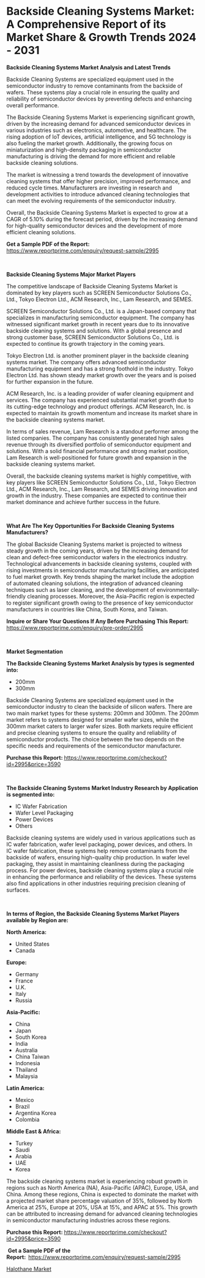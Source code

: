 <p><h1>Backside Cleaning Systems Market: A Comprehensive Report of its Market Share & Growth Trends 2024 - 2031</h1></p><p><strong>Backside Cleaning Systems Market Analysis and Latest Trends</strong></p>
<p><p>Backside Cleaning Systems are specialized equipment used in the semiconductor industry to remove contaminants from the backside of wafers. These systems play a crucial role in ensuring the quality and reliability of semiconductor devices by preventing defects and enhancing overall performance.</p><p>The Backside Cleaning Systems Market is experiencing significant growth, driven by the increasing demand for advanced semiconductor devices in various industries such as electronics, automotive, and healthcare. The rising adoption of IoT devices, artificial intelligence, and 5G technology is also fueling the market growth. Additionally, the growing focus on miniaturization and high-density packaging in semiconductor manufacturing is driving the demand for more efficient and reliable backside cleaning solutions.</p><p>The market is witnessing a trend towards the development of innovative cleaning systems that offer higher precision, improved performance, and reduced cycle times. Manufacturers are investing in research and development activities to introduce advanced cleaning technologies that can meet the evolving requirements of the semiconductor industry.</p><p>Overall, the Backside Cleaning Systems Market is expected to grow at a CAGR of 5.10% during the forecast period, driven by the increasing demand for high-quality semiconductor devices and the development of more efficient cleaning solutions.</p></p>
<p><strong>Get a Sample PDF of the Report:&nbsp;</strong> <a href="https://www.reportprime.com/enquiry/request-sample/2995">https://www.reportprime.com/enquiry/request-sample/2995</a></p>
<p>&nbsp;</p>
<p><strong>Backside Cleaning Systems Major Market Players</strong></p>
<p><p>The competitive landscape of Backside Cleaning Systems Market is dominated by key players such as SCREEN Semiconductor Solutions Co., Ltd., Tokyo Electron Ltd., ACM Research, Inc., Lam Research, and SEMES.</p><p>SCREEN Semiconductor Solutions Co., Ltd. is a Japan-based company that specializes in manufacturing semiconductor equipment. The company has witnessed significant market growth in recent years due to its innovative backside cleaning systems and solutions. With a global presence and strong customer base, SCREEN Semiconductor Solutions Co., Ltd. is expected to continue its growth trajectory in the coming years.</p><p>Tokyo Electron Ltd. is another prominent player in the backside cleaning systems market. The company offers advanced semiconductor manufacturing equipment and has a strong foothold in the industry. Tokyo Electron Ltd. has shown steady market growth over the years and is poised for further expansion in the future.</p><p>ACM Research, Inc. is a leading provider of wafer cleaning equipment and services. The company has experienced substantial market growth due to its cutting-edge technology and product offerings. ACM Research, Inc. is expected to maintain its growth momentum and increase its market share in the backside cleaning systems market.</p><p>In terms of sales revenue, Lam Research is a standout performer among the listed companies. The company has consistently generated high sales revenue through its diversified portfolio of semiconductor equipment and solutions. With a solid financial performance and strong market position, Lam Research is well-positioned for future growth and expansion in the backside cleaning systems market.</p><p>Overall, the backside cleaning systems market is highly competitive, with key players like SCREEN Semiconductor Solutions Co., Ltd., Tokyo Electron Ltd., ACM Research, Inc., Lam Research, and SEMES driving innovation and growth in the industry. These companies are expected to continue their market dominance and achieve further success in the future.</p></p>
<p>&nbsp;</p>
<p><strong>What Are The Key Opportunities For Backside Cleaning Systems Manufacturers?</strong></p>
<p><p>The global Backside Cleaning Systems market is projected to witness steady growth in the coming years, driven by the increasing demand for clean and defect-free semiconductor wafers in the electronics industry. Technological advancements in backside cleaning systems, coupled with rising investments in semiconductor manufacturing facilities, are anticipated to fuel market growth. Key trends shaping the market include the adoption of automated cleaning solutions, the integration of advanced cleaning techniques such as laser cleaning, and the development of environmentally-friendly cleaning processes. Moreover, the Asia-Pacific region is expected to register significant growth owing to the presence of key semiconductor manufacturers in countries like China, South Korea, and Taiwan.</p></p>
<p><strong>Inquire or Share Your Questions If Any Before Purchasing This Report:</strong> <a href="https://www.reportprime.com/enquiry/pre-order/2995">https://www.reportprime.com/enquiry/pre-order/2995</a></p>
<p>&nbsp;</p>
<p><strong>Market Segmentation</strong></p>
<p><strong>The Backside Cleaning Systems Market Analysis by types is segmented into:</strong></p>
<p><ul><li>200mm</li><li>300mm</li></ul></p>
<p><p>Backside Cleaning Systems are specialized equipment used in the semiconductor industry to clean the backside of silicon wafers. There are two main market types for these systems: 200mm and 300mm. The 200mm market refers to systems designed for smaller wafer sizes, while the 300mm market caters to larger wafer sizes. Both markets require efficient and precise cleaning systems to ensure the quality and reliability of semiconductor products. The choice between the two depends on the specific needs and requirements of the semiconductor manufacturer.</p></p>
<p><strong>Purchase this Report:&nbsp;</strong><a href="https://www.reportprime.com/checkout?id=2995&price=3590">https://www.reportprime.com/checkout?id=2995&price=3590</a></p>
<p>&nbsp;</p>
<p><strong>The Backside Cleaning Systems Market Industry Research by Application is segmented into:</strong></p>
<p><ul><li>IC Wafer Fabrication</li><li>Wafer Level Packaging</li><li>Power Devices</li><li>Others</li></ul></p>
<p><p>Backside cleaning systems are widely used in various applications such as IC wafer fabrication, wafer level packaging, power devices, and others. In IC wafer fabrication, these systems help remove contaminants from the backside of wafers, ensuring high-quality chip production. In wafer level packaging, they assist in maintaining cleanliness during the packaging process. For power devices, backside cleaning systems play a crucial role in enhancing the performance and reliability of the devices. These systems also find applications in other industries requiring precision cleaning of surfaces.</p></p>
<p>&nbsp;</p>
<p><strong>In terms of Region, the Backside Cleaning Systems Market Players available by Region are:</strong></p>
<p>
    <p> <strong> North America: </strong>
        <ul>
            <li>United States</li>
            <li>Canada</li>
        </ul>
        </p> 
    <p> <strong> Europe: </strong>
        <ul>
            <li>Germany</li>
            <li>France</li>
            <li>U.K.</li>
            <li>Italy</li>
            <li>Russia</li>
        </ul>
        </p> 
    <p> <strong> Asia-Pacific: </strong>
        <ul>
            <li>China</li>
            <li>Japan</li>
            <li>South Korea</li>
            <li>India</li>
            <li>Australia</li>
            <li>China Taiwan</li>
            <li>Indonesia</li>
            <li>Thailand</li>
            <li>Malaysia</li>
        </ul>
        </p> 
    <p> <strong> Latin America: </strong>
        <ul>
            <li>Mexico</li>
            <li>Brazil</li>
            <li>Argentina Korea</li>
            <li>Colombia</li>
        </ul>
        </p> 
    <p> <strong> Middle East & Africa: </strong>
        <ul>
            <li>Turkey</li>
            <li>Saudi</li>
            <li>Arabia</li>
            <li>UAE</li>
            <li>Korea</li>
        </ul>
    </p>
    </p>
<p><p>The backside cleaning systems market is experiencing robust growth in regions such as North America (NA), Asia-Pacific (APAC), Europe, USA, and China. Among these regions, China is expected to dominate the market with a projected market share percentage valuation of 35%, followed by North America at 25%, Europe at 20%, USA at 15%, and APAC at 5%. This growth can be attributed to increasing demand for advanced cleaning technologies in semiconductor manufacturing industries across these regions.</p></p>
<p><strong>Purchase this Report: </strong><a href="https://www.reportprime.com/checkout?id=2995&price=3590">https://www.reportprime.com/checkout?id=2995&price=3590</a></p>
<p>&nbsp;<strong>Get a Sample PDF of the Report:&nbsp;&nbsp;</strong><a href="https://www.reportprime.com/enquiry/request-sample/2995">https://www.reportprime.com/enquiry/request-sample/2995</a></p>
<p><strong></strong></p>
<p><p><a href="https://chivalrous-flock-a86.notion.site/Halothane-Market-Size-Market-Trends-and-Growth-Outlook-forecasted-for-period-from-2024-to-2031-7a7017f519c842bd8c0b0bbc593f4f16">Halothane Market</a></p></p>